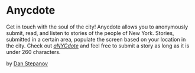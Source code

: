 # Anycdote

Get in touch with the soul of the city! Anycdote allows you to anonymously submit, read, and listen to stories of the people of New York. Stories, submitted in a certain area, populate the screen based on your location in the city. Check out [*aNYCdote*](http://www.anycdote.herokuapp.com) and feel free to submit a story as long as it is under 260 characters.

by [Dan Stepanov](http://github.com/danstepanov)
